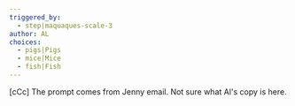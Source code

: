 ```yaml
---
triggered_by:
  - step|maquaques-scale-3
author: AL
choices:
  - pigs|Pigs
  - mice|Mice
  - fish|Fish
---
```

[cCc] The prompt comes from Jenny email. Not sure what Al's copy is here.
